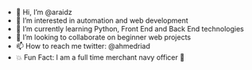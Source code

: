 - 👋 Hi, I’m @araidz
- 👀 I’m interested in automation and web development 
- 🌱 I’m currently learning Python, Front End and Back End technologies 
- 💞️ I’m looking to collaborate on beginner web projects
- 📫 How to reach me twitter: @ahmedriad
- 💥 Fun Fact: I am a full time merchant navy officer 🚢



<!---
araidz/araidz is a ✨ special ✨ repository because its `README.md` (this file) appears on your GitHub profile.
You can click the Preview link to take a look at your changes.
--->
